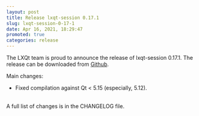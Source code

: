 ```yaml
---
layout: post
title: Release lxqt-session 0.17.1
slug: lxqt-session-0-17-1
date: Apr 16, 2021, 18:29:47
promoted: true
categories: release
---
```

The LXQt team is proud to announce the release of lxqt-session 0.17.1.
The release can be downloaded from [Github](https://github.com/lxqt/lxqt-session/releases).

Main changes:


* Fixed compilation against Qt < 5.15 (especially, 5.12).

<br/>
A full list of changes is in the CHANGELOG file.
<br/>
